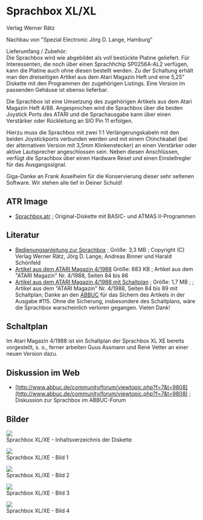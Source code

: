 # Sprachbox XL/XL  
  
Verlag Werner Rätz  
  
Nachbau von "Spezial Electronic Jörg D. Lange, Hamburg"  
  
Lieferumfang / Zubehör:  
Die Sprachbox wird wie abgebildet als voll bestückte Platine geliefert. Für Interessenten, die noch über einen Sprachhchip SP0256A-AL2 verfügen, kann die Platine auch ohne diesen bestellt werden. Zu der Schaltung erhält man den dreiseitigen Artikel aus dem Atari Magazin Heft und eine 5,25" Diskette mit den Programmen der zugehörigen Listings. Eine Version im passenden Gehäuse ist ebenso lieferbar.  
  
Die Sprachbox ist eine Umsetzung des zugehörigen Artikels aus dem Atari Magazin Heft 4/88. Angesprochen wird die Sprachbox über die beiden Joystick Ports des ATARI und die Sprachausgabe kann über einen Verstärker oder Rückleitung an SIO Pin 11 erfolgen.  
  
Hierzu muss die Sprachbox mit zwei 1:1 Verlängerungskabeln mit den beiden Joystickports verbunden werden und mit einem Chinchkabel (bei der alternativen Version mit 3,5mm Klinkenstecker) an einen Verstärker oder aktive Lautsprecher angeschlossen sein. Neben diesen Anschlüssen, verfügt die Sprachbox über einen Hardware Reset und einen Einstellregler für das Ausgangssignal.  
  
Giga-Danke an Frank Asselheim für die Konservierung dieser sehr seltenen Software. Wir stehen alle tief in Deiner Schuld!  
  
## ATR Image  
- [Sprachbox.atr](attachments/Sprachbox.atr) ; Original-Diskette mit BASIC- und ATMAS II-Programmen  
  
## Literatur  
- [Bedienungsanleitung zur Sprachbox](attachments/Anleitung_Sprachbox_XL_XE.pdf) ; Größe: 3,3 MB ; Copyright (C) Verlag Werner Rätz, Jörg D. Lange, Andreas Binner und Harald Schönfeld  
- [Artikel aus dem ATARI Magazin 4/1988](attachments/Sprachbox.pdf) Größe: 883 KB ; Artikel aus dem "ATARI Magazin" Nr. 4/1988, Seiten 84 bis 86  
- [Artikel aus dem ATARI Magazin 4/1988 mit Schaltplan](attachments/Atari_Magazin_4-88-Sprachbox2-Abbuc115.pdf) ; Größe: 1,7 MB ; ; Artikel aus dem "ATARI Magazin" Nr. 4/1988, Seiten 84 bis 89 mit Schaltplan; Danke an den [ABBUC](http://www.abbuc.de) für das Sichern des Artikels in der Ausgabe #115. Ohne die Sicherung, insbesondere des Schaltplans, wäre die Sprachbox warscheinlich verloren gegangen. Vielen Dank!  
  
## Schaltplan  
Im Atari Magazin 4/1988 ist ein Schaltplan der Sprachbox XL XE bereits vorgestellt, s. o., ferner arbeiten Guus Assmann und René Vetter an einer neuen Version dazu.  
  
## Diskussion im Web  
- [http://www.abbuc.de/community/forum/viewtopic.php?f=7&t=9808](http://www.abbuc.de/community/forum/viewtopic.php?f=7&t=9808) ; Diskussion zur Sprachbox im ABBUC-Forum  
  
## Bilder  
![](attachments/Disketteninhalt.jpg)  
Sprachbox XL/XE - Inhaltsverzeichnis der Diskette  
  
![](attachments/sprachboxxlxl1.jpg)  
Sprachbox XL/XE - Bild 1  
  
![](attachments/sprachboxxlxl2_.jpg)  
Sprachbox XL/XE - Bild 2  
  
![](attachments/sprachboxxlxl3.jpg)  
Sprachbox XL/XE - Bild 3  
  
![](attachments/sprachboxxlxl4.jpg)  
Sprachbox XL/XE - Bild 4  
